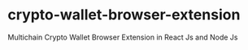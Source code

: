 # crypto-wallet-browser-extension
Multichain Crypto Wallet Browser Extension in React Js and Node Js
